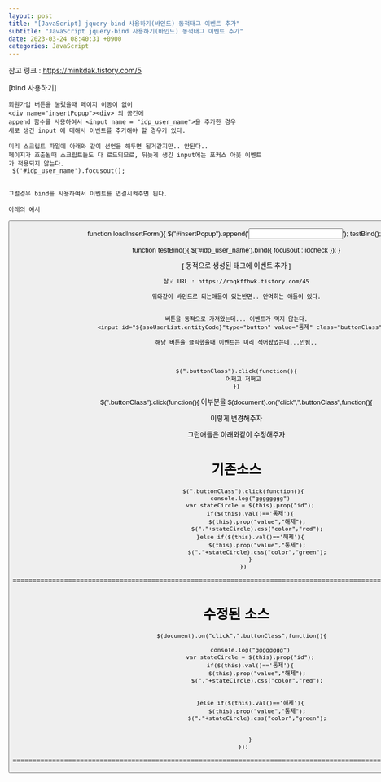 ```yaml
---
layout: post
title: "[JavaScript] jquery-bind 사용하기(바인드) 동적태그 이벤트 추가"
subtitle: "JavaScript jquery-bind 사용하기(바인드) 동적태그 이벤트 추가"
date: 2023-03-24 08:40:31 +0900
categories: JavaScript
---
```

참고 링크 : https://minkdak.tistory.com/5

[bind 사용하기]

	회원가입 버튼을 눌렀을때 페이지 이동이 없이
	<div name="insertPopup"><div> 의 공간에 
	append 함수를 사용하여서 <input name = "idp_user_name">을 추가한 경우
	새로 생긴 input 에 대해서 이벤트를 추가해야 할 경우가 있다.

	미리 스크립트 파일에 아래와 같이 선언을 해두면 될거같지만.. 안된다..
	페이지가 호출될때 스크립트들도 다 로드되므로, 뒤늦게 생긴 input에는 포커스 아웃 이벤트가 적용되지 않는다.
	 $('#idp_user_name').focusout();


	그럴경우 bind를 사용하여서 이벤트를 연결시켜주면 된다.
	
	아래의 예시

<html>
	<body>
		<button value="회원가입" onclick="loadInsertForm">
	<body>
<html>


function loadInsertForm(){
	$("#insertPopup").append('<input name = "idp_user_name">');
	testBind();
}



function testBind(){
	$('#idp_user_name').bind({
        focusout : idcheck
    });
}




[ 동적으로 생성된 태그에 이벤트 추가 ]

	참고 URL : https://roqkffhwk.tistory.com/45

	위와같이 바인드로 되는애들이 있는반면.. 안먹히는 애들이 있다.


	버튼을 동적으로 가져왔는데... 이벤트가 먹지 않는다.
		<input id="${ssoUserList.entityCode}"type="button" value="통제" class="buttonClass" >
	
	해당 버튼을 클릭했을때 이벤트는 미리 적어놨었는데...안됨..



	$(".buttonClass").click(function(){
		어쩌고 저쩌고
	})
	


$(".buttonClass").click(function(){ 
이부분을
 $(document).on("click",".buttonClass",function(){

이렇게 변경해주자


그런애들은 아래와같이 수정해주자



기존소스 
=================================================================================================================
		$(".buttonClass").click(function(){
            console.log("gggggggg")
            var stateCircle = $(this).prop("id");
            if($(this).val()=='통제'){
                $(this).prop("value","해제");
                $("."+stateCircle).css("color","red");
            }else if($(this).val()=='해제'){
                $(this).prop("value","통제");
                $("."+stateCircle).css("color","green");
            }
        })

=================================================================================================================


수정된 소스
=================================================================================================================
       $(document).on("click",".buttonClass",function(){

            console.log("gggggggg")
            var stateCircle = $(this).prop("id");
            if($(this).val()=='통제'){
                $(this).prop("value","해제");
                $("."+stateCircle).css("color","red");


            }else if($(this).val()=='해제'){
                $(this).prop("value","통제");
                $("."+stateCircle).css("color","green");


            }
        });

=================================================================================================================





                                                                                                                                                                                                                                                                                                                                                                                                                                                                                                                                                                                                                                                                                                                                                                                                                                                                                                                                                                                                                                                                                                                                                                                                                                                                                                                                                                                                                                                                                                                                                                                                                                                                                                                                                                                                                                                                                                                                                                                                                                                                                                                                                                                                                                                                                                                                                                                                                                                                                                                                                                                        
